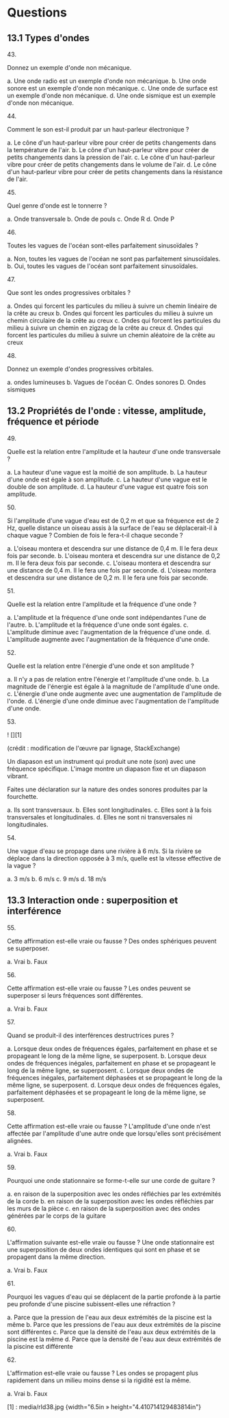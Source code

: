 # Questions

## 13.1 Types d'ondes

43\.

Donnez un exemple d'onde non mécanique.

a.  Une onde radio est un exemple d'onde non mécanique.
b.  Une onde sonore est un exemple d'onde non mécanique.
c. Une onde de surface est un exemple d'onde non mécanique.
d. Une onde sismique est un exemple d'onde non mécanique.

44\.

Comment le son est-il produit par un haut-parleur électronique ?

a.  Le cône d'un haut-parleur vibre pour créer de petits changements dans la température de l'air.
b.  Le cône d'un haut-parleur vibre pour créer de petits changements dans la pression de l'air.
c. Le cône d'un haut-parleur vibre pour créer de petits changements dans le volume de l'air.
d. Le cône d'un haut-parleur vibre pour créer de petits changements dans la résistance de l'air.

45\.

Quel genre d'onde est le tonnerre ?

a.  Onde transversale
b.  Onde de pouls
c. Onde R
d. Onde P

46\.

Toutes les vagues de l'océan sont-elles parfaitement sinusoïdales ?

a.  Non, toutes les vagues de l'océan ne sont pas parfaitement sinusoïdales.
b.  Oui, toutes les vagues de l'océan sont parfaitement sinusoïdales.

47\.

Que sont les ondes progressives orbitales ?

a.  Ondes qui forcent les particules du milieu à suivre un chemin linéaire de la crête au creux
b.  Ondes qui forcent les particules du milieu à suivre un chemin circulaire de la crête au creux
c. Ondes qui forcent les particules du milieu à suivre un chemin en zigzag de la crête au creux
d. Ondes qui forcent les particules du milieu à suivre un chemin aléatoire de la crête au creux

48\.

Donnez un exemple d'ondes progressives orbitales.

a.  ondes lumineuses
b.  Vagues de l'océan
C. Ondes sonores
D. Ondes sismiques

## 13.2 Propriétés de l'onde : vitesse, amplitude, fréquence et période

49\.

Quelle est la relation entre l'amplitude et la hauteur d'une onde transversale ?

a.  La hauteur d'une vague est la moitié de son amplitude.
b.  La hauteur d'une onde est égale à son amplitude.
c. La hauteur d'une vague est le double de son amplitude.
d. La hauteur d'une vague est quatre fois son amplitude.

50\.

Si l'amplitude d'une vague d'eau est de 0,2 m et que sa fréquence est de 2 Hz, quelle distance un oiseau assis à la surface de l'eau se déplacerait-il à chaque vague ? Combien de fois le fera-t-il chaque seconde ?

a.  L'oiseau montera et descendra sur une distance de 0,4 m. Il le fera deux fois par seconde.
b.  L'oiseau montera et descendra sur une distance de 0,2 m. Il le fera deux fois par seconde.
c. L'oiseau montera et descendra sur une distance de 0,4 m. Il le fera une fois par seconde.
d. L'oiseau montera et descendra sur une distance de 0,2 m. Il le fera une fois par seconde.

51\.

Quelle est la relation entre l'amplitude et la fréquence d'une onde ?

a.  L'amplitude et la fréquence d'une onde sont indépendantes l'une de l'autre.
b.  L'amplitude et la fréquence d'une onde sont égales.
c. L'amplitude diminue avec l'augmentation de la fréquence d'une onde.
d. L'amplitude augmente avec l'augmentation de la fréquence d'une onde.

52\.

Quelle est la relation entre l'énergie d'une onde et son amplitude ?

a.  Il n'y a pas de relation entre l'énergie et l'amplitude d'une onde.
b.  La magnitude de l'énergie est égale à la magnitude de l'amplitude d'une onde.
c. L'énergie d'une onde augmente avec une augmentation de l'amplitude de l'onde.
d. L'énergie d'une onde diminue avec l'augmentation de l'amplitude d'une onde.

53\.

! [][1]

(crédit : modification de l'œuvre par lignage, StackExchange)

Un diapason est un instrument qui produit une note (son) avec une fréquence spécifique. L'image montre un diapason fixe et un diapason vibrant.

Faites une déclaration sur la nature des ondes sonores produites par la fourchette.

a.  Ils sont transversaux.
b.  Elles sont longitudinales.
c. Elles sont à la fois transversales et longitudinales.
d. Elles ne sont ni transversales ni longitudinales.

54\.

Une vague d'eau se propage dans une rivière à 6 m/s. Si la rivière se déplace dans la direction opposée à 3 m/s, quelle est la vitesse effective de la vague ?

a.  3 m/s
b.  6 m/s
c. 9 m/s
d. 18 m/s

## 13.3 Interaction onde : superposition et interférence

55\.

Cette affirmation est-elle vraie ou fausse ? Des ondes sphériques peuvent se superposer.

a.  Vrai
b.  Faux

56\.

Cette affirmation est-elle vraie ou fausse ? Les ondes peuvent se superposer si leurs fréquences sont différentes.

a.  Vrai
b.  Faux

57\.

Quand se produit-il des interférences destructrices pures ?

a.  Lorsque deux ondes de fréquences égales, parfaitement en phase et se propageant le long de la même ligne, se superposent.
b.  Lorsque deux ondes de fréquences inégales, parfaitement en phase et se propageant le long de la même ligne, se superposent.
c. Lorsque deux ondes de fréquences inégales, parfaitement déphasées et se propageant le long de la même ligne, se superposent.
d. Lorsque deux ondes de fréquences égales, parfaitement déphasées et se propageant le long de la même ligne, se superposent.

58\.

Cette affirmation est-elle vraie ou fausse ? L'amplitude d'une onde n'est affectée par l'amplitude d'une autre onde que lorsqu'elles sont précisément alignées.

a.  Vrai
b.  Faux

59\.

Pourquoi une onde stationnaire se forme-t-elle sur une corde de guitare ?

a.  en raison de la superposition avec les ondes réfléchies par les extrémités de la corde
b.  en raison de la superposition avec les ondes réfléchies par les murs de la pièce
c. en raison de la superposition avec des ondes générées par le corps de la guitare

60\.

L'affirmation suivante est-elle vraie ou fausse ? Une onde stationnaire est une superposition de deux ondes identiques qui sont en phase et se propagent dans la même direction.

a.  Vrai
b.  Faux

61\.

Pourquoi les vagues d'eau qui se déplacent de la partie profonde à la partie peu profonde d'une piscine subissent-elles une réfraction ?

a.  Parce que la pression de l'eau aux deux extrémités de la piscine est la même
b.  Parce que les pressions de l'eau aux deux extrémités de la piscine sont différentes
c. Parce que la densité de l'eau aux deux extrémités de la piscine est la même
d. Parce que la densité de l'eau aux deux extrémités de la piscine est différente

62\.

L'affirmation est-elle vraie ou fausse ? Les ondes se propagent plus rapidement dans un milieu moins dense si la rigidité est la même.

a.  Vrai
b.  Faux

  [1] : media/rId38.jpg {width="6.5in » height="4.410714129483814in"}
